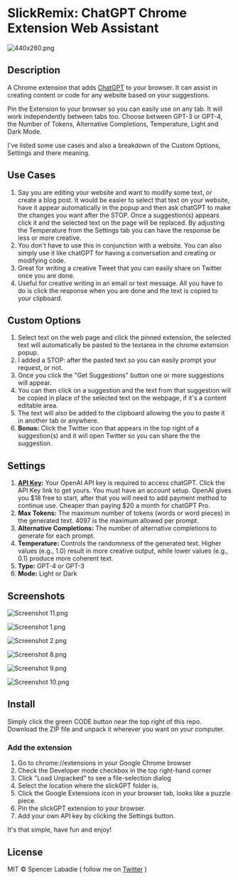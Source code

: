 # SlickRemix: ChatGPT Chrome Extension Web Assistant

![440x280.png](https://raw.githubusercontent.com/spencerslickremix/slickGPT/main/screenshots/440x280.png)

## Description

A Chrome extension that adds [ChatGPT](https://chat.openai.com) to your browser. It can assist in creating content or code for any website based on your suggestions.

Pin the Extension to your browser so you can easily use on any tab. It will work independently between tabs too. Choose between GPT-3 or GPT-4, the Number of Tokens, Alternative Completions, Temperature, Light and Dark Mode. 

I've listed some use cases and also a breakdown of the Custom Options, Settings and there meaning.

## Use Cases
1. Say you are editing your website and want to modify some text, or create a blog post. It would be easier to select that text on your website, have it appear automatically in the popup and then ask chatGPT to make the changes you want after the STOP. Once a suggestion(s) appears click it and the selected text on the page will be replaced. By adjusting the Temperature from the Settings tab you can have the response be less or more creative.
2. You don't have to use this in conjunction with a website. You can also simply use it like chatGPT for having a conversation and creating or modifying code.
3. Great for writing a creative Tweet that you can easily share on Twitter once you are done.
4. Useful for creative writing in an email or text message. All you have to do is click the response when you are done and the text is copied to your clipboard.

## Custom Options
1. Select text on the web page and click the pinned extension, the selected text will automatically be pasted to the textarea in the chrome extension popup.
2. I added a STOP: after the pasted text so you can easily prompt your request, or not.
3. Once you click the "Get Suggestions" button one or more suggestions will appear.
4. You can then click on a suggestion and the text from that suggestion will be copied in place of the selected text on the webpage, if it's a content editable area.
5. The text will also be added to the clipboard allowing the you to paste it in another tab or anywhere.
6. **Bonus:** Click the Twitter icon that appears in the top right of a suggestion(s) and it will open Twitter so you can share the the suggestion.

## Settings
1. **[API Key](https://platform.openai.com/account/api-keys):** Your OpenAI API key is required to access chatGPT. Click the API Key link to get yours. You must have an account setup. OpenAI gives you $18 free to start, after that you will need to add payment method to continue use. Cheaper than paying $20 a month for chatGPT Pro.
2. **Max Tokens:** The maximum number of tokens (words or word pieces) in the generated text. 4097 is the maximum allowed per prompt.
3. **Alternative Completions:** The number of alternative completions to generate for each prompt.
5. **Temperature:** Controls the randomness of the generated text. Higher values (e.g., 1.0) result in more creative output, while lower values (e.g., 0.1) produce more coherent text.
6. **Type:** GPT-4 or GPT-3
7. **Mode:** Light or Dark

## Screenshots

![Screenshot 11.png](https://raw.githubusercontent.com/spencerslickremix/slickGPT/main/screenshots/Screenshot%206.png)

![Screenshot 1.png](https://raw.githubusercontent.com/spencerslickremix/slickGPT/main/screenshots/Screenshot%201.png)

![Screenshot 2.png](https://raw.githubusercontent.com/spencerslickremix/slickGPT/main/screenshots/Screenshot%202.png)

![Screenshot 8.png](https://raw.githubusercontent.com/spencerslickremix/slickGPT/main/screenshots/Screenshot%203.png)

![Screenshot 9.png](https://raw.githubusercontent.com/spencerslickremix/slickGPT/main/screenshots/Screenshot%204.png)

![Screenshot 10.png](https://raw.githubusercontent.com/spencerslickremix/slickGPT/main/screenshots/Screenshot%205.png)

## Install
Simply click the green CODE button near the top right of this repo. Download the ZIP file and unpack it wherever you want on your computer.

### Add the extension

1. Go to chrome://extensions in your Google Chrome browser
2. Check the Developer mode checkbox in the top right-hand corner
3. Click "Load Unpacked" to see a file-selection dialog
4. Select the location where the slickGPT folder is.
5. Click the Google Extensions icon in your browser tab, looks like a puzzle piece.
6. Pin the slickGPT extension to your browser.
7. Add your own API key by clicking the Settings button.

It's that simple, have fun and enjoy!

## License
MIT © Spencer Labadie ( follow me on <a href="https://twitter.com/SpencerLabadie">Twitter</a> )